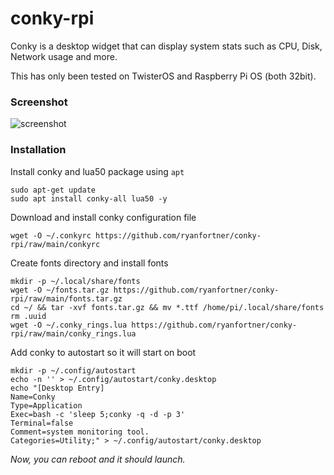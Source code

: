 # conky-rpi
Conky is a desktop widget that can display system stats such as CPU, Disk, Network usage and more.

This has only been tested on TwisterOS and Raspberry Pi OS (both 32bit).


### Screenshot
![screenshot](https://i.imgur.com/gLdUnBf.png)

### Installation
Install conky and lua50 package using `apt`
```
sudo apt-get update
sudo apt install conky-all lua50 -y
```
Download and install conky configuration file
```
wget -O ~/.conkyrc https://github.com/ryanfortner/conky-rpi/raw/main/conkyrc
```
Create fonts directory and install fonts
```
mkdir -p ~/.local/share/fonts
wget -O ~/fonts.tar.gz https://github.com/ryanfortner/conky-rpi/raw/main/fonts.tar.gz
cd ~/ && tar -xvf fonts.tar.gz && mv *.ttf /home/pi/.local/share/fonts
rm .uuid
wget -O ~/.conky_rings.lua https://github.com/ryanfortner/conky-rpi/raw/main/conky_rings.lua
```
Add conky to autostart so it will start on boot
```
mkdir -p ~/.config/autostart
echo -n '' > ~/.config/autostart/conky.desktop
echo "[Desktop Entry]
Name=Conky
Type=Application
Exec=bash -c 'sleep 5;conky -q -d -p 3'
Terminal=false
Comment=system monitoring tool.
Categories=Utility;" > ~/.config/autostart/conky.desktop
```
*Now, you can reboot and it should launch.*
